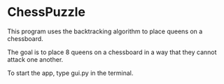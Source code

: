# ChessPuzzle
This program uses the backtracking algorithm to place queens on a chessboard.

The goal is to place 8 queens on a chessboard in a way that they
cannot attack one another.

To start the app, type gui.py in the terminal.
